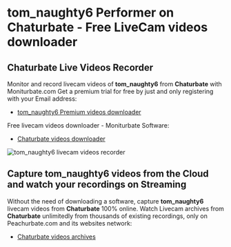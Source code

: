 # tom_naughty6 Performer on Chaturbate - Free LiveCam videos downloader

## Chaturbate Live Videos Recorder

Monitor and record livecam videos of **tom_naughty6** from **Chaturbate** with Moniturbate.com
Get a premium trial for free by just and only registering with your Email address:
* [tom_naughty6 Premium videos downloader](https://moniturbate.com/request-demo-licence-key.html)

Free livecam videos downloader - Moniturbate Software:
* [Chaturbate videos downloader](https://moniturbate.com/moniturbate-download-software.html)

![tom_naughty6 livecam videos recorder](https://peachurnet.com/templates/moniturbate-software.png)


## Capture tom_naughty6 videos from the Cloud and watch your recordings on Streaming

Without the need of downloading a software, capture **tom_naughty6** livecam videos from **Chaturbate** 100% online.
Watch Livecam archives from **Chaturbate** unlimitedly from thousands of existing recordings, only on Peachurbate.com and its websites network:
* [Chaturbate videos archives](https://peachurnet.com/)